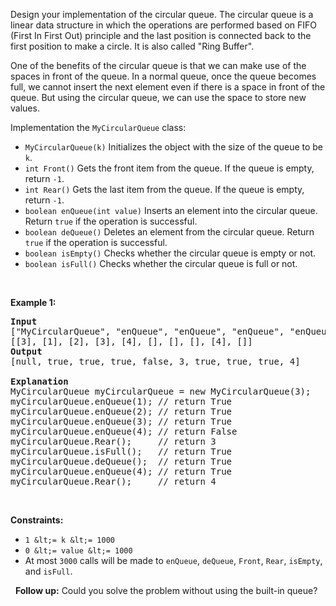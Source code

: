 Design your implementation of the circular queue. The circular queue is a linear data structure in which the operations are performed based on FIFO (First In First Out) principle and the last position is connected back to the first position to make a circle. It is also called "Ring Buffer".

One of the benefits of the circular queue is that we can make use of the spaces in front of the queue. In a normal queue, once the queue becomes full, we cannot insert the next element even if there is a space in front of the queue. But using the circular queue, we can use the space to store new values.

Implementation the `` MyCircularQueue `` class:

*   `` MyCircularQueue(k) `` Initializes the object with the size of the queue to be `` k ``.
*   `` int Front() `` Gets the front item from the queue. If the queue is empty, return `` -1 ``.
*   `` int Rear() `` Gets the last item from the queue. If the queue is empty, return `` -1 ``.
*   `` boolean enQueue(int value) `` Inserts an element into the circular queue. Return `` true `` if the operation is successful.
*   `` boolean deQueue() `` Deletes an element from the circular queue. Return `` true `` if the operation is successful.
*   `` boolean isEmpty() `` Checks whether the circular queue is empty or not.
*   `` boolean isFull() `` Checks whether the circular queue is full or not.

&nbsp;

__Example 1:__

<pre>
<strong>Input</strong>
["MyCircularQueue", "enQueue", "enQueue", "enQueue", "enQueue", "Rear", "isFull", "deQueue", "enQueue", "Rear"]
[[3], [1], [2], [3], [4], [], [], [], [4], []]
<strong>Output</strong>
[null, true, true, true, false, 3, true, true, true, 4]

<strong>Explanation</strong>
MyCircularQueue myCircularQueue = new MyCircularQueue(3);
myCircularQueue.enQueue(1); // return True
myCircularQueue.enQueue(2); // return True
myCircularQueue.enQueue(3); // return True
myCircularQueue.enQueue(4); // return False
myCircularQueue.Rear();     // return 3
myCircularQueue.isFull();   // return True
myCircularQueue.deQueue();  // return True
myCircularQueue.enQueue(4); // return True
myCircularQueue.Rear();     // return 4
</pre>

&nbsp;

__Constraints:__

*   `` 1 &lt;= k &lt;= 1000 ``
*   `` 0 &lt;= value &lt;= 1000 ``
*   At most `` 3000 `` calls will be made to&nbsp;`` enQueue ``, `` deQueue ``,&nbsp;`` Front ``,&nbsp;`` Rear ``,&nbsp;`` isEmpty ``, and&nbsp;`` isFull ``.

&nbsp;
__Follow up:__&nbsp;Could you solve the problem without using the built-in queue?&nbsp;